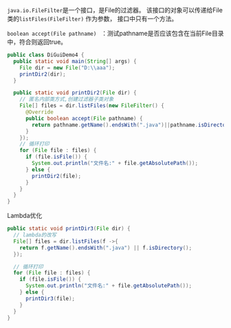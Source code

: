 `java.io.FileFilter`是一个接口，是File的过滤器。 该接口的对象可以传递给File类的`listFiles(FileFilter)` 作为参数， 接口中只有一个方法。

`boolean accept(File pathname) ` ：测试pathname是否应该包含在当前File目录中，符合则返回true。





```java
public class DiGuiDemo4 {
  public static void main(String[] args) {
    File dir = new File("D:\\aaa");
    printDir2(dir);
  }

  public static void printDir2(File dir) {
    // 匿名内部类方式,创建过滤器子类对象
    File[] files = dir.listFiles(new FileFilter() {
      @Override
      public boolean accept(File pathname) {
        return pathname.getName().endsWith(".java")||pathname.isDirectory();
      }
    });
    // 循环打印
    for (File file : files) {
      if (file.isFile()) {
        System.out.println("文件名:" + file.getAbsolutePath());
      } else {
        printDir2(file);
      }
    }
  }
}

```

Lambda优化

```java
public static void printDir3(File dir) {
  // lambda的改写
  File[] files = dir.listFiles(f ->{ 
    return f.getName().endsWith(".java") || f.isDirectory(); 
  });

  // 循环打印
  for (File file : files) {
    if (file.isFile()) {
      System.out.println("文件名:" + file.getAbsolutePath());
    } else {
      printDir3(file);
    }
  }
}
```

